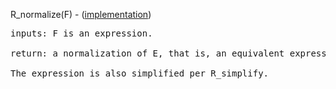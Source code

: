 R\_normalize(F) - ([implementation](http://code.google.com/p/aic-expresso/source/browse/trunk/src/main/java/com/sri/ai/grinder/library/equality/cardinality/direct/core/Normalize.java))
<pre>
inputs: F is an expression.<br>
return: a normalization of E, that is, an equivalent expression with all if-then-elses externalized.<br>
The expression is also simplified per R_simplify.<br>
</pre>